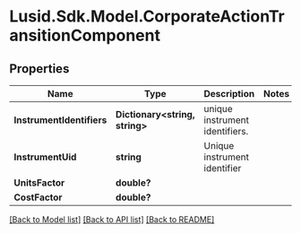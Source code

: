 # Lusid.Sdk.Model.CorporateActionTransitionComponent
## Properties

Name | Type | Description | Notes
------------ | ------------- | ------------- | -------------
**InstrumentIdentifiers** | **Dictionary&lt;string, string&gt;** | unique instrument identifiers. | 
**InstrumentUid** | **string** | Unique instrument identifier | 
**UnitsFactor** | **double?** |  | 
**CostFactor** | **double?** |  | 

[[Back to Model list]](../README.md#documentation-for-models) [[Back to API list]](../README.md#documentation-for-api-endpoints) [[Back to README]](../README.md)

